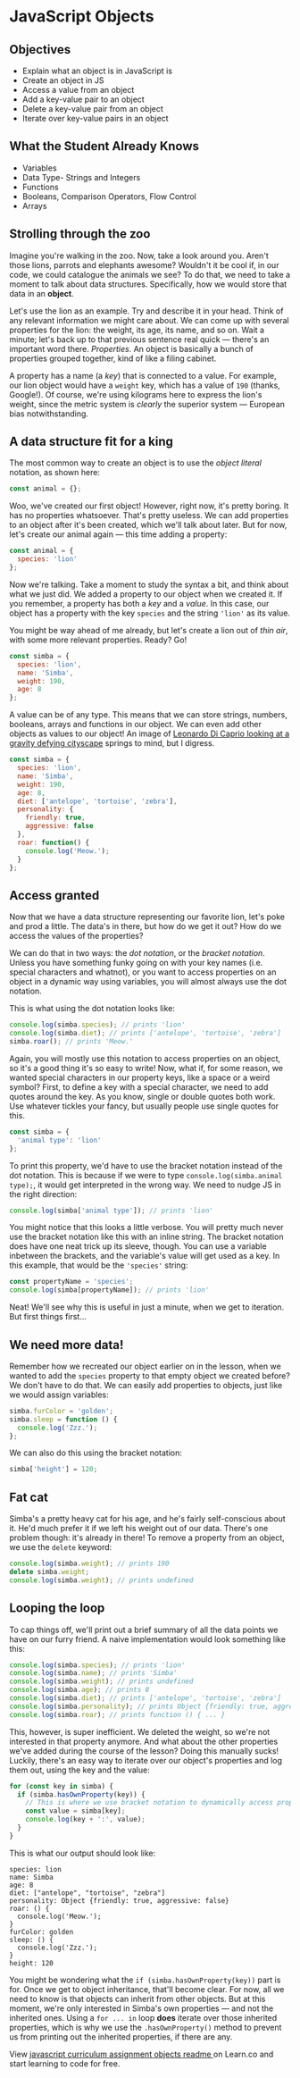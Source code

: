 # JavaScript Objects

## Objectives
+ Explain what an object is in JavaScript is
+ Create an object in JS
+ Access a value from an object
+ Add a key-value pair to an object
+ Delete a key-value pair from an object
+ Iterate over key-value pairs in an object


## What the Student Already Knows

- Variables
- Data Type- Strings and Integers
- Functions
- Booleans, Comparison Operators, Flow Control 
- Arrays


## Strolling through the zoo
Imagine you're walking in the zoo. Now, take a look around you. Aren't those lions, parrots and elephants awesome? Wouldn't it be cool if, in our code, we could catalogue the animals we see? To do that, we need to take a moment to talk about data structures. Specifically, how we would store that data in an **object**.

Let's use the lion as an example. Try and describe it in your head. Think of any relevant information we might care about. We can come up with several properties for the lion: the weight, its age, its name, and so on. Wait a minute; let's back up to that previous sentence real quick — there's an important word there. *Properties.* An object is basically a bunch of properties grouped together, kind of like a filing cabinet.

A property has a name (a *key*) that is connected to a value. For example, our lion object would have a `weight` key, which has a value of `190` (thanks, Google!). Of course, we're using kilograms here to express the lion's weight, since the metric system is *clearly* the superior system — European bias notwithstanding.


## A data structure fit for a king
The most common way to create an object is to use the *object literal* notation, as shown here:

```js
const animal = {};
```

Woo, we've created our first object! However, right now, it's pretty boring. It has no properties whatsoever. That's pretty useless. We can add properties to an object after it's been created, which we'll talk about later. But for now, let's create our animal again — this time adding a property:

```js
const animal = {
  species: 'lion'
};
```

Now we're talking. Take a moment to study the syntax a bit, and think about what we just did. We added a property to our object when we created it. If you remember, a property has both a *key* and a *value*. In this case, our object has a property with the key `species` and the string `'lion'` as its value.

You might be way ahead of me already, but let's create a lion out of *thin air*, with some more relevant properties. Ready? Go!

```js
const simba = {
  species: 'lion',
  name: 'Simba',
  weight: 190,
  age: 8
};
```

A value can be of any type. This means that we can store strings, numbers, booleans, arrays and functions in our object. We can even add other objects as values to our object! An image of [Leonardo Di Caprio looking at a gravity defying cityscape](https://www.wired.com/images_blogs/underwire/2010/07/inception_paris_660.jpg) springs to mind, but I digress. 

```js
const simba = {
  species: 'lion',
  name: 'Simba',
  weight: 190,
  age: 8,
  diet: ['antelope', 'tortoise', 'zebra'],
  personality: {
    friendly: true,
    aggressive: false
  },
  roar: function() {
    console.log('Meow.');
  }
};
```


## Access granted
Now that we have a data structure representing our favorite lion, let's poke and prod a little. The data's in there, but how do we get it out? How do we access the values of the properties?

We can do that in two ways: the *dot notation*, or the *bracket notation*. Unless you have something funky going on with your key names (i.e. special characters and whatnot), or you want to access properties on an object in a dynamic way using variables, you will almost always use the dot notation.

This is what using the dot notation looks like:

```js
console.log(simba.species); // prints 'lion'
console.log(simba.diet); // prints ['antelope', 'tortoise', 'zebra']
simba.roar(); // prints 'Meow.'
```

Again, you will mostly use this notation to access properties on an object, so it's a good thing it's so easy to write! Now, what if, for some reason, we wanted special characters in our property keys, like a space or a weird symbol? First, to define a key with a special character, we need to add quotes around the key. As you know, single or double quotes both work. Use whatever tickles your fancy, but usually people use single quotes for this.

```js
const simba = {
  'animal type': 'lion'
};
```

To print this property, we'd have to use the bracket notation instead of the dot notation. This is because if we were to type `console.log(simba.animal type);`, it would get interpreted in the wrong way. We need to nudge JS in the right direction:

```js
console.log(simba['animal type']); // prints 'lion'
```

You might notice that this looks a little verbose. You will pretty much never use the bracket notation like this with an inline string. The bracket notation does have one neat trick up its sleeve, though. You can use a variable inbetween the brackets, and the variable's value will get used as a key. In this example, that would be the `'species'` string:

```js
const propertyName = 'species';
console.log(simba[propertyName]); // prints 'lion'
```

Neat! We'll see why this is useful in just a minute, when we get to iteration. But first things first...


## We need more data!
Remember how we recreated our object earlier on in the lesson, when we wanted to add the `species` property to that empty object we created before? We don't have to do that. We can easily add properties to objects, just like we would assign variables:

```js
simba.furColor = 'golden';
simba.sleep = function () {
  console.log('Zzz.');
};
```

We can also do this using the bracket notation:

```js
simba['height'] = 120;
```

## Fat cat
Simba's a pretty heavy cat for his age, and he's fairly self-conscious about it. He'd much prefer it if we left his weight out of our data. There's one problem though: it's already in there! To remove a property from an object, we use the `delete` keyword:

```js
console.log(simba.weight); // prints 190
delete simba.weight;
console.log(simba.weight); // prints undefined
```

## Looping the loop
To cap things off, we'll print out a brief summary of all the data points we have on our furry friend. A naive implementation would look something like this:

```js
console.log(simba.species); // prints 'lion'
console.log(simba.name); // prints 'Simba'
console.log(simba.weight); // prints undefined
console.log(simba.age); // prints 8
console.log(simba.diet); // prints ['antelope', 'tortoise', 'zebra']
console.log(simba.personality); // prints Object {friendly: true, aggressive: false}
console.log(simba.roar); // prints function () { ... }
```

This, however, is super inefficient. We deleted the weight, so we're not interested in that property anymore. And what about the other properties we've added during the course of the lesson? Doing this manually sucks! Luckily, there's an easy way to iterate over our object's properties and log them out, using the key and the value:

```js
for (const key in simba) {
  if (simba.hasOwnProperty(key)) {
    // This is where we use bracket notation to dynamically access property values. Sweet!
    const value = simba[key];
    console.log(key + ':', value);
  }
}
```

This is what our output should look like:

```
species: lion
name: Simba
age: 8
diet: ["antelope", "tortoise", "zebra"]
personality: Object {friendly: true, aggressive: false}
roar: () {
  console.log('Meow.');
}
furColor: golden
sleep: () {
  console.log('Zzz.');
}
height: 120
```

You might be wondering what the `if (simba.hasOwnProperty(key))` part is for. Once we get to object inheritance, that'll become clear. For now, all we need to know is that objects can inherit from other objects. But at this moment, we're only interested in Simba's own properties — and not the inherited ones. Using a `for ... in` loop **does** iterate over those inherited properties, which is why we use the `.hasOwnProperty()` method to prevent us from printing out the inherited properties, if there are any. 


<p class='util--hide'>View <a href='https://learn.co/lessons/javascript-curriculum-assignment-objects-readme'>javascript curriculum assignment objects readme </a> on Learn.co and start learning to code for free.</p>
